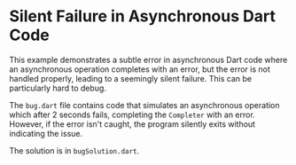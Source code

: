 # Silent Failure in Asynchronous Dart Code

This example demonstrates a subtle error in asynchronous Dart code where an asynchronous operation completes with an error, but the error is not handled properly, leading to a seemingly silent failure.  This can be particularly hard to debug.

The `bug.dart` file contains code that simulates an asynchronous operation which after 2 seconds fails, completing the `Completer` with an error.  However, if the error isn't caught, the program silently exits without indicating the issue. 

The solution is in `bugSolution.dart`.